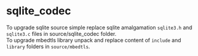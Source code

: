 # sqlite_codec
To upgrade sqlite source simple replace sqlite amalgamation `sqlite3.h` and `sqlite3.c` files in source/sqlite_codec folder.<br/>
To upgrade mbedtls library unpack and replace content of `include` and `library` folders in `source/mbedtls`.<br/>
